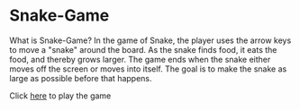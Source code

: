 # Snake-Game
What is Snake-Game?
In the game of Snake, the player uses the arrow keys to move a "snake" around the board.  As the snake finds food, it eats the food, and thereby grows larger.  The game ends when the snake either moves off the screen or moves into itself.  The goal is to make the snake as large as possible before that happens.

Click [here](https://adarsh-anand.github.io/Snake-Game/) to play the game

